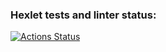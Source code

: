 ### Hexlet tests and linter status:
[![Actions Status](https://github.com/sicrit1/python-project-lvl3/workflows/hexlet-check/badge.svg)](https://github.com/sicrit1/python-project-lvl3/actions)